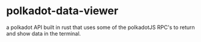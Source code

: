 # polkadot-data-viewer
a polkadot API built in rust that uses some of the polkadotJS RPC's to return and show data in the terminal.
